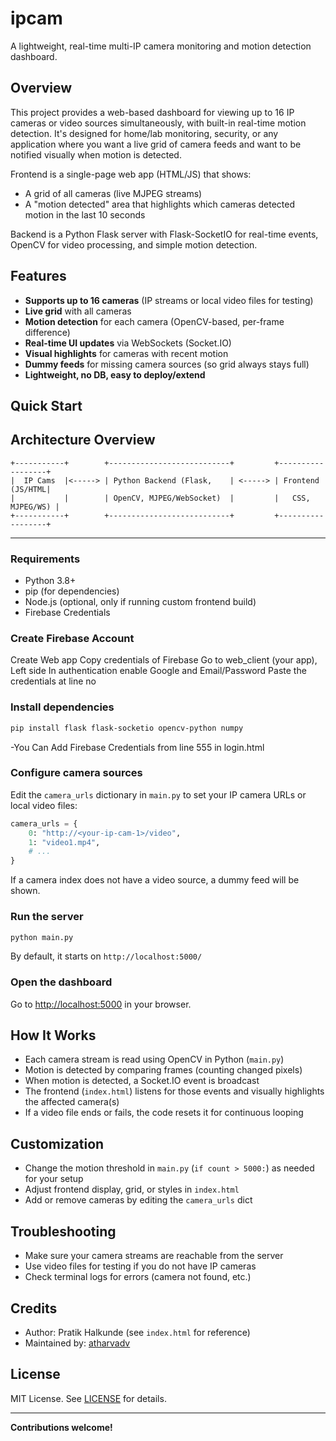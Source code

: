 # ipcam

A lightweight, real-time multi-IP camera monitoring and motion detection dashboard.

## Overview

This project provides a web-based dashboard for viewing up to 16 IP cameras or video sources simultaneously, with built-in real-time motion detection. It's designed for home/lab monitoring, security, or any application where you want a live grid of camera feeds and want to be notified visually when motion is detected.

Frontend is a single-page web app (HTML/JS) that shows:
- A grid of all cameras (live MJPEG streams)
- A "motion detected" area that highlights which cameras detected motion in the last 10 seconds

Backend is a Python Flask server with Flask-SocketIO for real-time events, OpenCV for video processing, and simple motion detection.

## Features

- **Supports up to 16 cameras** (IP streams or local video files for testing)
- **Live grid** with all cameras
- **Motion detection** for each camera (OpenCV-based, per-frame difference)
- **Real-time UI updates** via WebSockets (Socket.IO)
- **Visual highlights** for cameras with recent motion
- **Dummy feeds** for missing camera sources (so grid always stays full)
- **Lightweight, no DB, easy to deploy/extend**

## Quick Start

## Architecture Overview

```
+-----------+        +---------------------------+         +------------------+
|  IP Cams  |<-----> | Python Backend (Flask,    | <-----> | Frontend (JS/HTML|
|           |        | OpenCV, MJPEG/WebSocket)  |         |   CSS, MJPEG/WS) |
+-----------+        +---------------------------+         +------------------+
```

---

### Requirements

- Python 3.8+
- pip (for dependencies)
- Node.js (optional, only if running custom frontend build)
- Firebase Credentials

### Create Firebase Account 
Create Web app 
Copy credentials of Firebase 
Go to web_client (your app), Left side In authentication enable Google and Email/Password
Paste the credentials at line no 


### Install dependencies

```sh
pip install flask flask-socketio opencv-python numpy
```
-You Can Add Firebase Credentials from line 555 in login.html

### Configure camera sources

Edit the `camera_urls` dictionary in `main.py` to set your IP camera URLs or local video files:

```python
camera_urls = {
    0: "http://<your-ip-cam-1>/video",
    1: "video1.mp4",
    # ...
}
```

If a camera index does not have a video source, a dummy feed will be shown.

### Run the server

```sh
python main.py
```

By default, it starts on `http://localhost:5000/`

### Open the dashboard

Go to [http://localhost:5000](http://localhost:5000) in your browser.

## How It Works

- Each camera stream is read using OpenCV in Python (`main.py`)
- Motion is detected by comparing frames (counting changed pixels)
- When motion is detected, a Socket.IO event is broadcast
- The frontend (`index.html`) listens for those events and visually highlights the affected camera(s)
- If a video file ends or fails, the code resets it for continuous looping

## Customization

- Change the motion threshold in `main.py` (`if count > 5000:`) as needed for your setup
- Adjust frontend display, grid, or styles in `index.html`
- Add or remove cameras by editing the `camera_urls` dict

## Troubleshooting

- Make sure your camera streams are reachable from the server
- Use video files for testing if you do not have IP cameras
- Check terminal logs for errors (camera not found, etc.)

## Credits

- Author: Pratik Halkunde (see `index.html` for reference)
- Maintained by: [atharvadv](https://github.com/atharvadv)

## License

MIT License. See [LICENSE](LICENSE) for details.

---

**Contributions welcome!**
